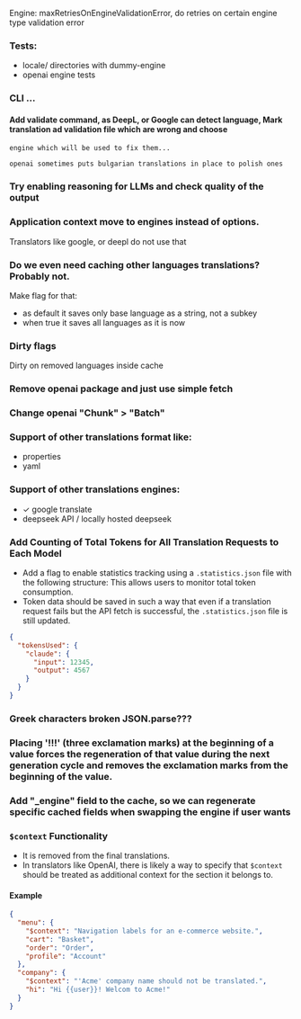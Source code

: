 
Engine: maxRetriesOnEngineValidationError, do retries on certain engine type validation error

### Tests:
- locale/ directories with dummy-engine
- openai engine tests

### CLI ...

#### Add validate command, as DeepL, or Google can detect language, Mark translation ad validation file which are wrong and choose
    engine which will be used to fix them...

    openai sometimes puts bulgarian translations in place to polish ones

### Try enabling reasoning for LLMs and check quality of the output


### Application context move to engines instead of options.
Translators like google, or deepl do not use that


### Do we even need caching other languages translations? Probably not.
Make flag for that:
- as default it saves only base language as a string, not a subkey
- when true it saves all languages as it is now

### Dirty flags

Dirty on removed languages inside cache

### Remove openai package and just use simple fetch

### Change openai "Chunk" > "Batch"

### Support of other translations format like:
- properties
- yaml

### Support of other translations engines:
- ✓ google translate
- deepseek API / locally hosted deepseek

### Add Counting of Total Tokens for All Translation Requests to Each Model
- Add a flag to enable statistics tracking using a `.statistics.json` file with the following structure:
  This allows users to monitor total token consumption.
- Token data should be saved in such a way that even if a translation request fails but the API fetch is successful,
  the `.statistics.json` file is still updated.
```json
{
  "tokensUsed": {
    "claude": {
      "input": 12345,
      "output": 4567
    }
  }
}
```

### Greek characters broken JSON.parse???


### Placing '!!!' (three exclamation marks) at the beginning of a value forces the regeneration of that value during the next generation cycle and removes the exclamation marks from the beginning of the value.


### Add "_engine" field to the cache, so we can regenerate specific cached fields when swapping the engine if user wants


### `$context` Functionality

- It is removed from the final translations.
- In translators like OpenAI, there is likely a way to specify that `$context` should be treated as additional context for the section it belongs to.

#### Example

```json
{
  "menu": {
    "$context": "Navigation labels for an e-commerce website.",
    "cart": "Basket",
    "order": "Order",
    "profile": "Account"
  },
  "company": {
    "$context": "'Acme' company name should not be translated.",
    "hi": "Hi {{user}}! Welcom to Acme!"
  }
}
